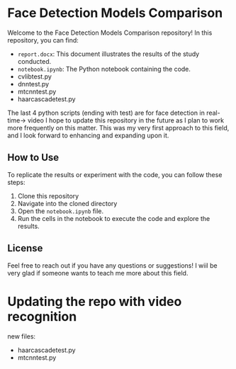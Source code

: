 # Face Detection Models Comparison
Welcome to the Face Detection Models Comparison repository!
In this repository, you can find:
- `report.docx`: This document illustrates the results of the study conducted.
- `notebook.ipynb`: The Python notebook containing the code.
- cvlibtest.py
- dnntest.py
- mtcnntest.py
- haarcascadetest.py

The last 4 python scripts (ending with test) are  for face detection in real-time-> video 
I hope to update this repository in the future as I plan to work more frequently on this matter. This was my very first approach to this field, and I look forward to enhancing and expanding upon it.
## How to Use
To replicate the results or experiment with the code, you can follow these steps:
1. Clone this repository 
2. Navigate into the cloned directory
3. Open the `notebook.ipynb` file.
4. Run the cells in the notebook to execute the code and explore the results.
## License
Feel free to reach out if you have any questions or suggestions! I wiil be very glad if someone wants to teach me more about this field.


#  Updating the repo with video recognition
new files:
- haarcascadetest.py
- mtcnntest.py
